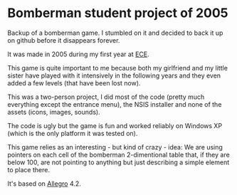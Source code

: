 # Bomberman student project of 2005

Backup of a bomberman game. I stumbled on it and decided to back it up on github before it disappears forever.

It was made in 2005 during my first year at [ECE](https://www.ece.fr/).

This game is quite important to me because both my girlfriend and my little sister have played with it intensively in the following years and they even added a few levels (that have been lost now).

This was a two-person project, I did most of the code (pretty much everything except the entrance menu), the NSIS installer and none of the assets (icons, images, sounds). 

The code is ugly but the game is fun and worked reliably on Windows XP (which is the only platform it was tested on).

This game relies as an interesting - but kind of crazy - idea: We are using pointers on each cell of the bomberman 2-dimentional table that, if they are below 100, are not pointing to anything but just describing a simple element to place there.

It's based on [Allegro](https://liballeg.org/) 4.2.
